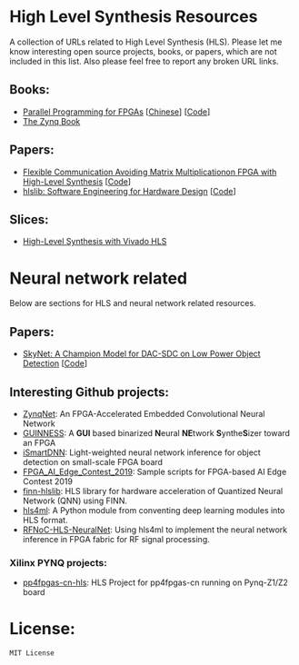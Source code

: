 # High Level Synthesis Resources
A collection of URLs related to High Level Synthesis (HLS). Please let me know interesting open source projects, books, or papers, which are not included in this list. Also please feel free to report any broken URL links.

## Books:
- [Parallel Programming for FPGAs](https://arxiv.org/abs/1805.03648) [[Chinese](https://github.com/xupsh/pp4fpgas-cn)] [[Code](https://github.com/KastnerRG/pp4fpgas)]
- [The Zynq Book](http://www.zynqbook.com/)

## Papers:
- [Flexible Communication Avoiding Matrix Multiplicationon FPGA with High-Level Synthesis](https://spcl.inf.ethz.ch/Publications/.pdf/gemm-fpga.pdf) [[Code](https://github.com/spcl/gemm_hls)]
- [hlslib: Software Engineering for Hardware Design](https://arxiv.org/pdf/1910.04436.pdf) [[Code](https://github.com/definelicht/hlslib)]

## Slices:
- [High-Level Synthesis with Vivado HLS](http://home.mit.bme.hu/~szanto/education/vimima15/heterogen_xilinx_hls.pdf)

# Neural network related
Below are sections for HLS and neural network related resources.

## Papers:
- [SkyNet: A Champion Model for DAC-SDC on Low Power Object Detection](https://arxiv.org/pdf/1906.10327.pdf) [[Code](https://github.com/TomG008/SkyNet)]

## Interesting Github projects:
- [ZynqNet](https://github.com/dgschwend/zynqnet): An FPGA-Accelerated Embedded Convolutional Neural Network
- [GUINNESS](https://github.com/HirokiNakahara/GUINNESS): A <b>GUI</b> based binarized <b>N</b>eural <b>NE</b>twork <b>S</b>ynthe<b>S</b>izer toward an FPGA
- [iSmartDNN](https://github.com/onioncc/iSmartDNN): Light-weighted neural network inference for object detection on small-scale FPGA board
- [FPGA_AI_Edge_Contest_2019](https://github.com/HirokiNakahara/FPGA_AI_Edge_Contest_2019): Sample scripts for FPGA-based AI Edge Contest 2019
- [finn-hlslib](https://github.com/Xilinx/finn-hlslib): HLS library for hardware acceleration of Quantized Neural Network (QNN) using FINN.
- [hls4ml](https://github.com/hls-fpga-machine-learning/hls4ml): A Python module from conventing deep learning modules into HLS format.
- [RFNoC-HLS-NeuralNet](https://github.com/Xilinx/RFNoC-HLS-NeuralNet): Using hls4ml to implement the neural network inference in FPGA fabric for RF signal processing.



### Xilinx PYNQ projects:
- [pp4fpgas-cn-hls](https://github.com/xupsh/pp4fpgas-cn-hls): HLS Project for pp4fpgas-cn running on Pynq-Z1/Z2 board

# License:
```
MIT License
```
